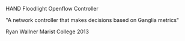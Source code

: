 HAND Floodlight Openflow Controller

"A network controller that makes decisions based on Ganglia metrics"

Ryan Wallner
Marist College
2013
